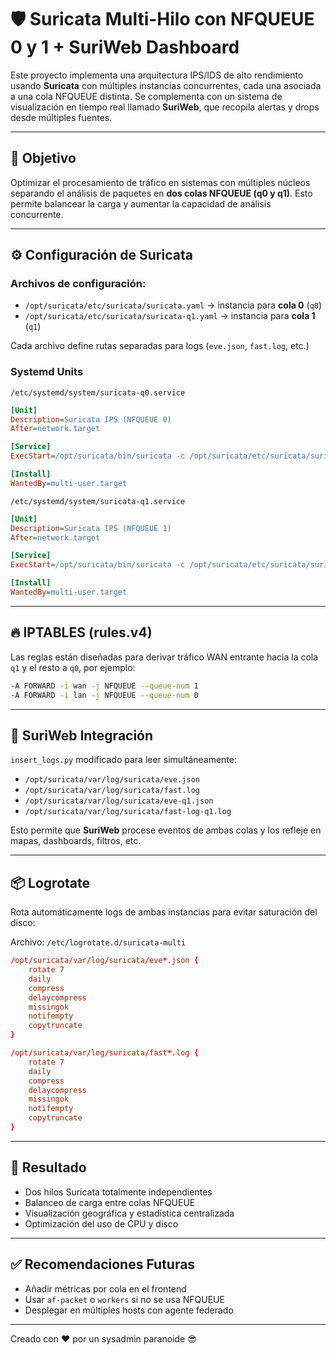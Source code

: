 # 🛡️ Suricata Multi-Hilo con NFQUEUE 0 y 1 + SuriWeb Dashboard

Este proyecto implementa una arquitectura IPS/IDS de alto rendimiento usando **Suricata** con múltiples instancias concurrentes, cada una asociada a una cola NFQUEUE distinta. Se complementa con un sistema de visualización en tiempo real llamado **SuriWeb**, que recopila alertas y drops desde múltiples fuentes.

---

## 🎯 Objetivo

Optimizar el procesamiento de tráfico en sistemas con múltiples núcleos separando el análisis de paquetes en **dos colas NFQUEUE (q0 y q1)**. Esto permite balancear la carga y aumentar la capacidad de análisis concurrente.

---

## ⚙️ Configuración de Suricata

### Archivos de configuración:

- `/opt/suricata/etc/suricata/suricata.yaml` → instancia para **cola 0** (`q0`)
- `/opt/suricata/etc/suricata/suricata-q1.yaml` → instancia para **cola 1** (`q1`)

Cada archivo define rutas separadas para logs (`eve.json`, `fast.log`, etc.)

### Systemd Units

`/etc/systemd/system/suricata-q0.service`

```ini
[Unit]
Description=Suricata IPS (NFQUEUE 0)
After=network.target

[Service]
ExecStart=/opt/suricata/bin/suricata -c /opt/suricata/etc/suricata/suricata.yaml -q 0 --pidfile /var/run/suricata-q0.pid

[Install]
WantedBy=multi-user.target
```

`/etc/systemd/system/suricata-q1.service`

```ini
[Unit]
Description=Suricata IPS (NFQUEUE 1)
After=network.target

[Service]
ExecStart=/opt/suricata/bin/suricata -c /opt/suricata/etc/suricata/suricata-q1.yaml -q 1 --pidfile /var/run/suricata-q1.pid

[Install]
WantedBy=multi-user.target
```

---

## 🔥 IPTABLES (rules.v4)

Las reglas están diseñadas para derivar tráfico WAN entrante hacia la cola `q1` y el resto a `q0`, por ejemplo:

```bash
-A FORWARD -i wan -j NFQUEUE --queue-num 1
-A FORWARD -i lan -j NFQUEUE --queue-num 0
```

---

## 🧠 SuriWeb Integración

`insert_logs.py` modificado para leer simultáneamente:

- `/opt/suricata/var/log/suricata/eve.json`
- `/opt/suricata/var/log/suricata/fast.log`
- `/opt/suricata/var/log/suricata/eve-q1.json`
- `/opt/suricata/var/log/suricata/fast-log-q1.log`

Esto permite que **SuriWeb** procese eventos de ambas colas y los refleje en mapas, dashboards, filtros, etc.

---

## 📦 Logrotate

Rota automáticamente logs de ambas instancias para evitar saturación del disco:

Archivo: `/etc/logrotate.d/suricata-multi`

```conf
/opt/suricata/var/log/suricata/eve*.json {
    rotate 7
    daily
    compress
    delaycompress
    missingok
    notifempty
    copytruncate
}

/opt/suricata/var/log/suricata/fast*.log {
    rotate 7
    daily
    compress
    delaycompress
    missingok
    notifempty
    copytruncate
}
```

---

## 🚀 Resultado

- Dos hilos Suricata totalmente independientes
- Balanceo de carga entre colas NFQUEUE
- Visualización geográfica y estadística centralizada
- Optimización del uso de CPU y disco

---

## ✅ Recomendaciones Futuras

- Añadir métricas por cola en el frontend
- Usar `af-packet` o `workers` si no se usa NFQUEUE
- Desplegar en múltiples hosts con agente federado

---

Creado con ❤️ por un sysadmin paranoide 😎

